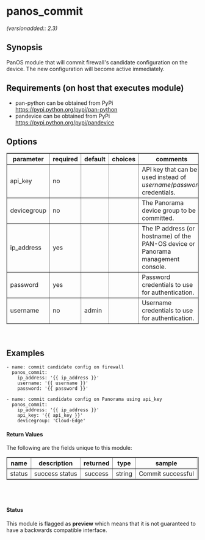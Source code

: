 # panos_commit

_(versionadded:: 2.3)_


## Synopsis

PanOS module that will commit firewall's candidate configuration on
the device. The new configuration will become active immediately.


## Requirements (on host that executes module)

- pan-python can be obtained from PyPi https://pypi.python.org/pypi/pan-python
- pandevice can be obtained from PyPi https://pypi.python.org/pypi/pandevice

## Options

<table border=1 cellpadding=4>
<tr>
<th class="head">parameter</th>
<th class="head">required</th>
<th class="head">default</th>
<th class="head">choices</th>
<th class="head">comments</th>
</tr>
<tr><td>api_key<br/><div style="font-size: small;"></div></td>
<td>no</td>
<td></td>
<td></td>
<td><div>API key that can be used instead of <em>username</em>/<em>password</em> credentials.</div></td></tr>
<tr><td>devicegroup<br/><div style="font-size: small;"></div></td>
<td>no</td>
<td></td>
<td></td>
<td><div>The Panorama device group to be committed.</div></td></tr>
<tr><td>ip_address<br/><div style="font-size: small;"></div></td>
<td>yes</td>
<td></td>
<td></td>
<td><div>The IP address (or hostname) of the PAN-OS device or Panorama management console.</div></td></tr>
<tr><td>password<br/><div style="font-size: small;"></div></td>
<td>yes</td>
<td></td>
<td></td>
<td><div>Password credentials to use for authentication.</div></td></tr>
<tr><td>username<br/><div style="font-size: small;"></div></td>
<td>no</td>
<td>admin</td>
<td></td>
<td><div>Username credentials to use for authentication.</div></td></tr>
</table>
</br>



## Examples

    - name: commit candidate config on firewall
      panos_commit:
        ip_address: '{{ ip_address }}'
        username: '{{ username }}'
        password: '{{ password }}'
    
    - name: commit candidate config on Panorama using api_key
      panos_commit:
        ip_address: '{{ ip_address }}'
        api_key: '{{ api_key }}'
        devicegroup: 'Cloud-Edge'
#### Return Values

The following are the fields unique to this module:

<table border=1 cellpadding=4>
<tr>
<th class="head">name</th>
<th class="head">description</th>
<th class="head">returned</th>
<th class="head">type</th>
<th class="head">sample</th>
</tr>

<tr>
    <td> status </td>
    <td> success status </td>
    <td align=center> success </td>
    <td align=center> string </td>
    <td align=center> Commit successful </td>
</tr>

</table>
</br></br>




#### Status

This module is flagged as **preview** which means that it is not guaranteed to have a backwards compatible interface.

